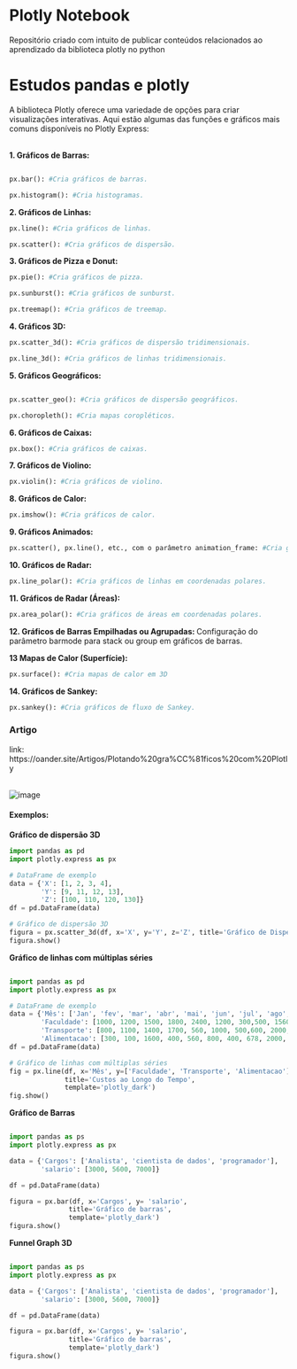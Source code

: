 # Plotly Notebook
Repositório criado com intuito de publicar  conteúdos relacionados ao aprendizado da biblioteca plotly no python 

<h1> Estudos pandas e plotly </h1>
A biblioteca Plotly oferece uma variedade de opções para criar visualizações interativas. Aqui estão algumas das funções e gráficos mais comuns disponíveis no Plotly Express:
<br>
<br>

<strong> 1. Gráficos de Barras: </strong>

```python

px.bar(): #Cria gráficos de barras.

```
```python 
px.histogram(): #Cria histogramas.
````
<strong> 2. Gráficos de Linhas:</strong>

```python 
px.line(): #Cria gráficos de linhas.

````

```python
px.scatter(): #Cria gráficos de dispersão.

````

<strong> 3. Gráficos de Pizza e Donut: </strong>

```python
px.pie(): #Cria gráficos de pizza.

px.sunburst(): #Cria gráficos de sunburst.

px.treemap(): #Cria gráficos de treemap.
```

<strong> 4. Gráficos 3D:</strong>

```python
px.scatter_3d(): #Cria gráficos de dispersão tridimensionais.

px.line_3d(): #Cria gráficos de linhas tridimensionais.
```

<strong> 5. Gráficos Geográficos: </strong>

```python

px.scatter_geo(): #Cria gráficos de dispersão geográficos.

px.choropleth(): #Cria mapas coropléticos.
```

<strong>6. Gráficos de Caixas:</strong>

```python
px.box(): #Cria gráficos de caixas.
```

<strong> 7. Gráficos de Violino:</strong>
```python
px.violin(): #Cria gráficos de violino.
```

<strong> 8. Gráficos de Calor:</strong>

```python
px.imshow(): #Cria gráficos de calor.
```

<strong> 9. Gráficos Animados:</strong>

```python
px.scatter(), px.line(), etc., com o parâmetro animation_frame: #Cria gráficos animados ao longo de uma dimensão.
```

<strong> 10. Gráficos de Radar:</strong>

```python
px.line_polar(): #Cria gráficos de linhas em coordenadas polares.
```

<strong> 11. Gráficos de Radar (Áreas):</strong>

```python
px.area_polar(): #Cria gráficos de áreas em coordenadas polares.
```


<strong> 12. Gráficos de Barras Empilhadas ou Agrupadas: </strong>
Configuração do parâmetro barmode para stack ou group em gráficos de barras.

<strong> 13 Mapas de Calor (Superfície):</strong>

```python 
px.surface(): #Cria mapas de calor em 3D
```
<strong> 14. Gráficos de Sankey:</strong> 

```python
px.sankey(): #Cria gráficos de fluxo de Sankey.
```
<h3>Artigo </h3>
link: https://oander.site/Artigos/Plotando%20gra%CC%81ficos%20com%20Plotly
<br><br>

![image](https://github.com/oanderoficial/plotly_notebook/assets/32654298/eb019215-d525-411a-8424-8d5b6fc1c9b0)

<h4> Exemplos: </h4>

<strong> Gráfico de dispersão 3D </strong>

```python
import pandas as pd
import plotly.express as px

# DataFrame de exemplo
data = {'X': [1, 2, 3, 4],
        'Y': [9, 11, 12, 13],
        'Z': [100, 110, 120, 130]}
df = pd.DataFrame(data)

# Gráfico de dispersão 3D
figura = px.scatter_3d(df, x='X', y='Y', z='Z', title='Gráfico de Dispersão 3D', template='plotly_dark')
figura.show()

```

<strong> Gráfico de linhas com múltiplas séries </strong>

```python

import pandas as pd
import plotly.express as px

# DataFrame de exemplo
data = {'Mês': ['Jan', 'fev', 'mar', 'abr', 'mai', 'jun', 'jul', 'ago','set', 'out', 'nov', 'dez'],
        'Faculdade': [1000, 1200, 1500, 1800, 2400, 1200, 300,500, 1560, 2000,456,679],
        'Transporte': [800, 1100, 1400, 1700, 560, 1000, 500,600, 2000, 679, 780, 1300],
        'Alimentacao': [300, 100, 1600, 400, 560, 800, 400, 678, 2000, 549, 1234,457]}
df = pd.DataFrame(data)

# Gráfico de linhas com múltiplas séries
fig = px.line(df, x='Mês', y=['Faculdade', 'Transporte', 'Alimentacao'], 
              title='Custos ao Longo do Tempo', 
              template='plotly_dark')
fig.show()

```

<strong> Gráfico de Barras </strong>

```python

import pandas as ps 
import plotly.express as px

data = {'Cargos': ['Analista', 'cientista de dados', 'programador'], 
        'salario': [3000, 5600, 7000]}

df = pd.DataFrame(data)

figura = px.bar(df, x='Cargos', y= 'salario', 
               title='Gráfico de barras',
               template='plotly_dark')
figura.show()

```
<strong> Funnel Graph 3D </strong>

```python

import pandas as ps 
import plotly.express as px

data = {'Cargos': ['Analista', 'cientista de dados', 'programador'], 
        'salario': [3000, 5600, 7000]}

df = pd.DataFrame(data)

figura = px.bar(df, x='Cargos', y= 'salario', 
               title='Gráfico de barras',
               template='plotly_dark')
figura.show()

```
